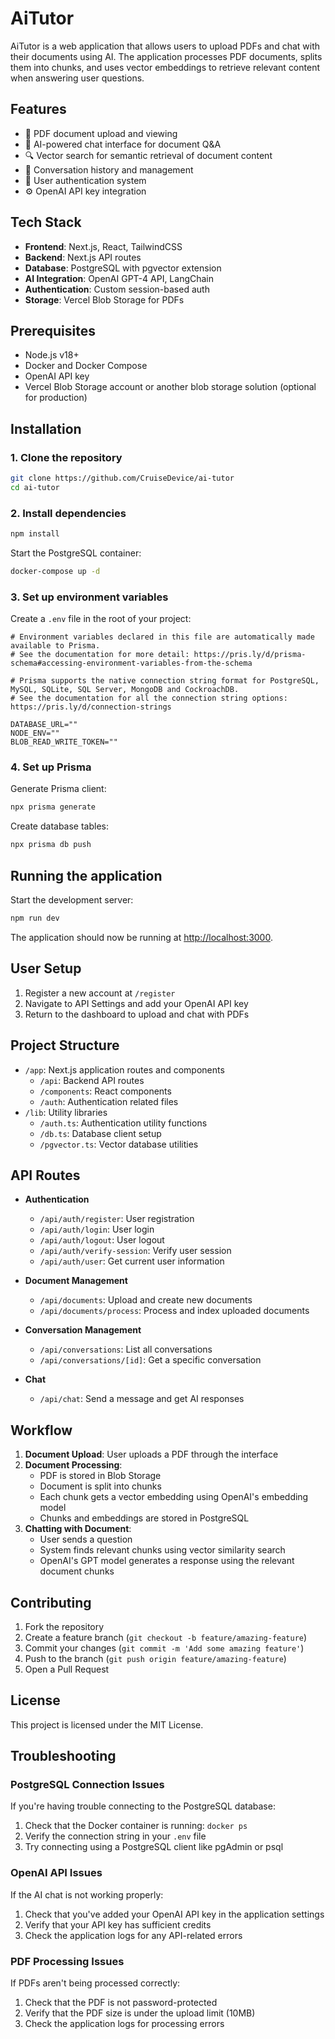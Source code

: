# AiTutor

AiTutor is a web application that allows users to upload PDFs and chat with their documents using AI. The application processes PDF documents, splits them into chunks, and uses vector embeddings to retrieve relevant content when answering user questions.

## Features

- 📄 PDF document upload and viewing
- 💬 AI-powered chat interface for document Q&A
- 🔍 Vector search for semantic retrieval of document content
- 🔄 Conversation history and management
- 🔐 User authentication system
- ⚙️ OpenAI API key integration

## Tech Stack

- **Frontend**: Next.js, React, TailwindCSS
- **Backend**: Next.js API routes
- **Database**: PostgreSQL with pgvector extension
- **AI Integration**: OpenAI GPT-4 API, LangChain
- **Authentication**: Custom session-based auth
- **Storage**: Vercel Blob Storage for PDFs

## Prerequisites

- Node.js v18+
- Docker and Docker Compose
- OpenAI API key
- Vercel Blob Storage account or another blob storage solution (optional for production)

## Installation

### 1. Clone the repository

```bash
git clone https://github.com/CruiseDevice/ai-tutor
cd ai-tutor
```

### 2. Install dependencies

```bash
npm install
```

Start the PostgreSQL container:

```bash
docker-compose up -d
```

### 3. Set up environment variables

Create a `.env` file in the root of your project:

```env
# Environment variables declared in this file are automatically made available to Prisma.
# See the documentation for more detail: https://pris.ly/d/prisma-schema#accessing-environment-variables-from-the-schema

# Prisma supports the native connection string format for PostgreSQL, MySQL, SQLite, SQL Server, MongoDB and CockroachDB.
# See the documentation for all the connection string options: https://pris.ly/d/connection-strings

DATABASE_URL=""
NODE_ENV=""
BLOB_READ_WRITE_TOKEN=""
```

### 4. Set up Prisma

Generate Prisma client:

```bash
npx prisma generate
```

Create database tables:

```bash
npx prisma db push
```

## Running the application

Start the development server:

```bash
npm run dev
```

The application should now be running at [http://localhost:3000](http://localhost:3000).

## User Setup

1. Register a new account at `/register`
2. Navigate to API Settings and add your OpenAI API key
3. Return to the dashboard to upload and chat with PDFs

## Project Structure

- `/app`: Next.js application routes and components
  - `/api`: Backend API routes
  - `/components`: React components
  - `/auth`: Authentication related files
- `/lib`: Utility libraries 
  - `/auth.ts`: Authentication utility functions
  - `/db.ts`: Database client setup
  - `/pgvector.ts`: Vector database utilities

## API Routes

- **Authentication**
  - `/api/auth/register`: User registration
  - `/api/auth/login`: User login
  - `/api/auth/logout`: User logout
  - `/api/auth/verify-session`: Verify user session
  - `/api/auth/user`: Get current user information

- **Document Management**
  - `/api/documents`: Upload and create new documents
  - `/api/documents/process`: Process and index uploaded documents

- **Conversation Management**
  - `/api/conversations`: List all conversations
  - `/api/conversations/[id]`: Get a specific conversation

- **Chat**
  - `/api/chat`: Send a message and get AI responses

## Workflow

1. **Document Upload**: User uploads a PDF through the interface
2. **Document Processing**: 
   - PDF is stored in Blob Storage
   - Document is split into chunks
   - Each chunk gets a vector embedding using OpenAI's embedding model
   - Chunks and embeddings are stored in PostgreSQL
3. **Chatting with Document**:
   - User sends a question
   - System finds relevant chunks using vector similarity search
   - OpenAI's GPT model generates a response using the relevant document chunks

## Contributing

1. Fork the repository
2. Create a feature branch (`git checkout -b feature/amazing-feature`)
3. Commit your changes (`git commit -m 'Add some amazing feature'`)
4. Push to the branch (`git push origin feature/amazing-feature`)
5. Open a Pull Request

## License

This project is licensed under the MIT License.

## Troubleshooting

### PostgreSQL Connection Issues

If you're having trouble connecting to the PostgreSQL database:

1. Check that the Docker container is running: `docker ps`
2. Verify the connection string in your `.env` file
3. Try connecting using a PostgreSQL client like pgAdmin or psql

### OpenAI API Issues

If the AI chat is not working properly:

1. Check that you've added your OpenAI API key in the application settings
2. Verify that your API key has sufficient credits
3. Check the application logs for any API-related errors

### PDF Processing Issues

If PDFs aren't being processed correctly:

1. Check that the PDF is not password-protected
2. Verify that the PDF size is under the upload limit (10MB)
3. Check the application logs for processing errors
